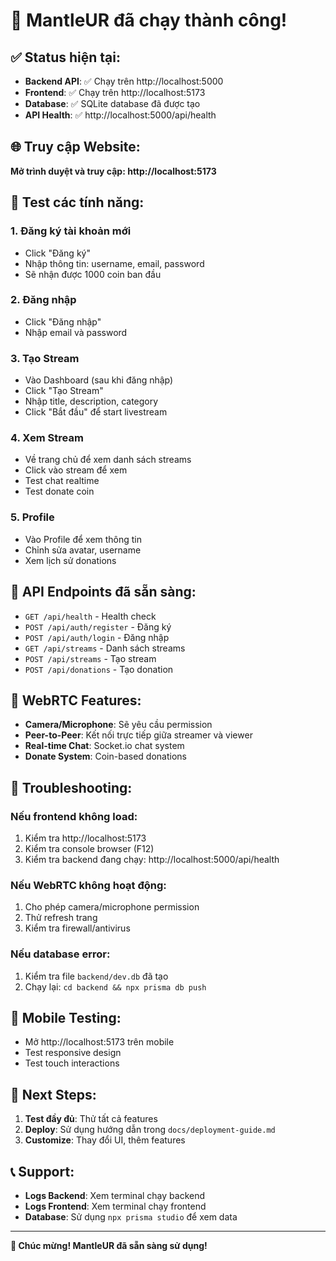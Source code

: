 # 🎉 MantleUR đã chạy thành công!

## ✅ Status hiện tại:

- **Backend API**: ✅ Chạy trên http://localhost:5000
- **Frontend**: ✅ Chạy trên http://localhost:5173  
- **Database**: ✅ SQLite database đã được tạo
- **API Health**: ✅ http://localhost:5000/api/health

## 🌐 Truy cập Website:

**Mở trình duyệt và truy cập: http://localhost:5173**

## 🧪 Test các tính năng:

### 1. Đăng ký tài khoản mới
- Click "Đăng ký" 
- Nhập thông tin: username, email, password
- Sẽ nhận được 1000 coin ban đầu

### 2. Đăng nhập
- Click "Đăng nhập"
- Nhập email và password

### 3. Tạo Stream
- Vào Dashboard (sau khi đăng nhập)
- Click "Tạo Stream"
- Nhập title, description, category
- Click "Bắt đầu" để start livestream

### 4. Xem Stream
- Về trang chủ để xem danh sách streams
- Click vào stream để xem
- Test chat realtime
- Test donate coin

### 5. Profile
- Vào Profile để xem thông tin
- Chỉnh sửa avatar, username
- Xem lịch sử donations

## 🔧 API Endpoints đã sẵn sàng:

- `GET /api/health` - Health check
- `POST /api/auth/register` - Đăng ký
- `POST /api/auth/login` - Đăng nhập
- `GET /api/streams` - Danh sách streams
- `POST /api/streams` - Tạo stream
- `POST /api/donations` - Tạo donation

## 🎯 WebRTC Features:

- **Camera/Microphone**: Sẽ yêu cầu permission
- **Peer-to-Peer**: Kết nối trực tiếp giữa streamer và viewer
- **Real-time Chat**: Socket.io chat system
- **Donate System**: Coin-based donations

## 🐛 Troubleshooting:

### Nếu frontend không load:
1. Kiểm tra http://localhost:5173
2. Kiểm tra console browser (F12)
3. Kiểm tra backend đang chạy: http://localhost:5000/api/health

### Nếu WebRTC không hoạt động:
1. Cho phép camera/microphone permission
2. Thử refresh trang
3. Kiểm tra firewall/antivirus

### Nếu database error:
1. Kiểm tra file `backend/dev.db` đã tạo
2. Chạy lại: `cd backend && npx prisma db push`

## 📱 Mobile Testing:

- Mở http://localhost:5173 trên mobile
- Test responsive design
- Test touch interactions

## 🚀 Next Steps:

1. **Test đầy đủ**: Thử tất cả features
2. **Deploy**: Sử dụng hướng dẫn trong `docs/deployment-guide.md`
3. **Customize**: Thay đổi UI, thêm features

## 📞 Support:

- **Logs Backend**: Xem terminal chạy backend
- **Logs Frontend**: Xem terminal chạy frontend  
- **Database**: Sử dụng `npx prisma studio` để xem data

---

**🎉 Chúc mừng! MantleUR đã sẵn sàng sử dụng!**



